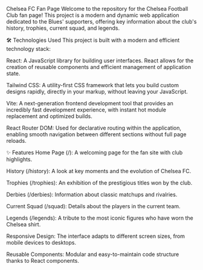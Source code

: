 Chelsea FC Fan Page
Welcome to the repository for the Chelsea Football Club fan page! This project is a modern and dynamic web application dedicated to the Blues' supporters, offering key information about the club's history, trophies, current squad, and legends.

🛠️ Technologies Used
This project is built with a modern and efficient technology stack:

React: A JavaScript library for building user interfaces. React allows for the creation of reusable components and efficient management of application state.

Tailwind CSS: A utility-first CSS framework that lets you build custom designs rapidly, directly in your markup, without leaving your JavaScript.

Vite: A next-generation frontend development tool that provides an incredibly fast development experience, with instant hot module replacement and optimized builds.

React Router DOM: Used for declarative routing within the application, enabling smooth navigation between different sections without full page reloads.

✨ Features
Home Page (/): A welcoming page for the fan site with club highlights.

History (/history): A look at key moments and the evolution of Chelsea FC.

Trophies (/trophies): An exhibition of the prestigious titles won by the club.

Derbies (/derbies): Information about classic matchups and rivalries.

Current Squad (/squad): Details about the players in the current team.

Legends (/legends): A tribute to the most iconic figures who have worn the Chelsea shirt.

Responsive Design: The interface adapts to different screen sizes, from mobile devices to desktops.

Reusable Components: Modular and easy-to-maintain code structure thanks to React components.


